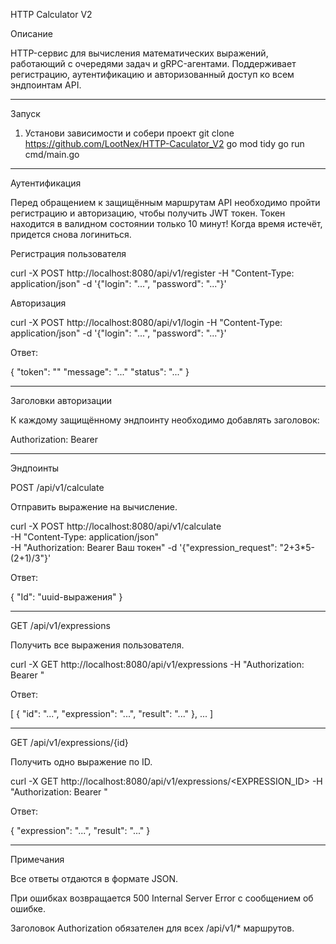 HTTP Calculator V2

Описание

HTTP-сервис для вычисления математических выражений, работающий с очередями задач и gRPC-агентами. Поддерживает регистрацию, аутентификацию и авторизованный доступ ко всем эндпоинтам API.


---

Запуск

1. Установи зависимости и собери проект
git clone https://github.com/LootNex/HTTP-Caculator_V2
go mod tidy
go run cmd/main.go


---

Аутентификация

Перед обращением к защищённым маршрутам API необходимо пройти регистрацию и авторизацию, чтобы получить JWT токен.
Токен находится в валидном состоянии только 10 минут! Когда время истечёт, придется снова логиниться.

Регистрация пользователя

curl -X POST http://localhost:8080/api/v1/register -H "Content-Type: application/json" -d '{"login": "...", "password": "..."}'

Авторизация

curl -X POST http://localhost:8080/api/v1/login -H "Content-Type: application/json" -d '{"login": "...", "password": "..."}'

Ответ:

{
  "token": "<JWT-TOKEN>"
  "message": "..."
  "status": "..."
}


---

Заголовки авторизации

К каждому защищённому эндпоинту необходимо добавлять заголовок:

Authorization: Bearer <JWT-TOKEN>


---

Эндпоинты

POST /api/v1/calculate

Отправить выражение на вычисление.

  curl -X POST http://localhost:8080/api/v1/calculate  
  -H "Content-Type: application/json"  
  -H "Authorization: Bearer Ваш токен"
  -d '{"expression_request": "2+3*5-(2+1)/3"}'

Ответ:

{
  "Id": "uuid-выражения"
}


---

GET /api/v1/expressions

Получить все выражения пользователя.

curl -X GET http://localhost:8080/api/v1/expressions
  -H "Authorization: Bearer <JWT-TOKEN>"

Ответ:

[
  {
    "id": "...",
    "expression": "...",
    "result": "..."
  },
  ...
]


---

GET /api/v1/expressions/{id}

Получить одно выражение по ID.

curl -X GET http://localhost:8080/api/v1/expressions/<EXPRESSION_ID>
  -H "Authorization: Bearer <JWT-TOKEN>"

Ответ:

{
  "expression": "...",
  "result": "..."
}


---

Примечания

Все ответы отдаются в формате JSON.

При ошибках возвращается 500 Internal Server Error с сообщением об ошибке.

Заголовок Authorization обязателен для всех /api/v1/* маршрутов.